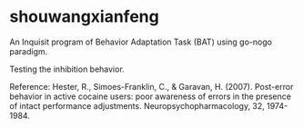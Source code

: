 # shouwangxianfeng
An Inquisit program of Behavior Adaptation Task (BAT) using go-nogo paradigm.

Testing the inhibition behavior.

Reference: Hester, R., Simoes-Franklin, C., & Garavan, H. (2007). Post-error behavior in active cocaine users: poor awareness of errors in the presence of intact performance adjustments. Neuropsychopharmacology, 32, 1974-1984.
